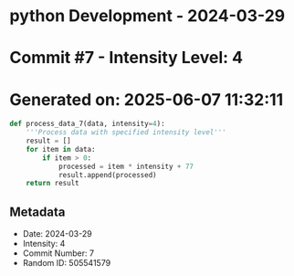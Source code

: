 ﻿# python Development - 2024-03-29
# Commit #7 - Intensity Level: 4
# Generated on: 2025-06-07 11:32:11
```python
def process_data_7(data, intensity=4):
    '''Process data with specified intensity level'''
    result = []
    for item in data:
        if item > 0:
            processed = item * intensity + 77
            result.append(processed)
    return result
```
## Metadata
- Date: 2024-03-29
- Intensity: 4
- Commit Number: 7
- Random ID: 505541579
